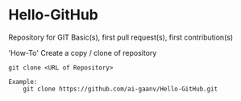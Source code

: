 # Hello-GitHub
Repository for GIT Basic(s), first pull request(s), first contribution(s)

'How-To' Create a copy / clone of repository

	git clone <URL of Repository>
	
	Example: 
		git clone https://github.com/ai-gaanv/Hello-GitHub.git
